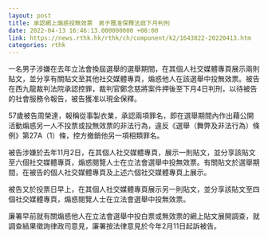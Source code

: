 ```yaml
---
layout: post
title: 承認網上煽惑投無效票　男子獲准保釋法庭下月判刑
date: 2022-04-13 16:46:13.000000000 +08:00
link: https://news.rthk.hk/rthk/ch/component/k2/1643822-20220413.htm
categories: rthk
---
```


一名男子涉嫌在去年立法會換屆選舉的選舉期間，在其個人社交媒體專頁展示兩則貼文，並分享有關貼文至其他社交媒體專頁，煽惑他人在該選舉中投無效票。被告在西九龍裁判法院承認控罪，裁判官鄭念慈將案件押後至下月4日判刑，以待被告的社會服務令報告，被告獲准以現金保釋。

57歲被告周榮達，報稱從事製衣業，承認兩項罪名，即在選舉期間內作出藉公開活動煽惑另一人不投票或投無效票的非法行為，違反《選舉（舞弊及非法行為）條例》第27A（1）條，控方撤銷他另一項相類罪名。

被告涉嫌於去年11月2日，在其個人社交媒體專頁，展示一則貼文，並分享該貼文至六個社交媒體專頁，煽惑閱覽人士在立法會選舉中投無效票。有關貼文於選舉期間，在被告的個人社交媒體專頁及上述六個社交媒體專頁上展示。

被告又於投票日早上，在其個人社交媒體專頁展示另一則貼文，並分享該貼文至四個社交媒體專頁，煽惑閱覽人士在立法會選舉中投無效票。

廉署早前就有關煽惑他人在立法會選舉中投白票或無效票的網上貼文展開調查，就調查結果徵詢律政司意見，廉署按法律意見於今年2月11日起訴被告。
